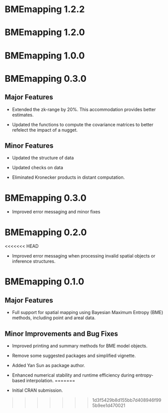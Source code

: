 # BMEmapping 1.2.2

# BMEmapping 1.2.0

# BMEmapping 1.0.0

# BMEmapping 0.3.0

## Major Features

* Extended the zk-range by 20%. This accommodation provides better estimates. 

* Updated the functions to compute the covariance matrices to better refelect 
the impact of a nugget.

## Minor Features

* Updated the structure of data

* Updated checks on data

* Eliminated Kronecker products in distant computation.

# BMEmapping 0.3.0

* Improved error messaging and minor fixes

# BMEmapping 0.2.0

<<<<<<< HEAD
* Improved error messaging when processing invalid spatial objects or 
inference structures.

# BMEmapping 0.1.0

## Major Features

* Full support for spatial mapping using Bayesian Maximum Entropy (BME) methods, 
including point and areal data.

## Minor Improvements and Bug Fixes

* Improved printing and summary methods for BME model objects.

* Remove some suggested packages and simplified vignette.

* Added Yan Sun as package author.

* Enhanced numerical stability and runtime efficiency during entropy-based 
interpolation.
=======
* Initial CRAN submission.
>>>>>>> 1d3f5429b8d155bb7d408946f995b9ee1d470021
